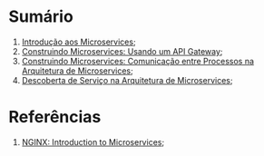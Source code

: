 # Sumário

1. [Introdução aos Microservices](/1-intro-microservices/intro-microservices.md);
2. [Construindo Microservices: Usando um API Gateway](/2-building-microservices-using-api-gateway/building-microservices-using-an-api-gateway.md);
3. [Construindo Microservices: Comunicação entre Processos na Arquitetura de Microservices](/3-building-microservices-ipc-micro-arch/building-microservices-ipc-micro-arch.md);
4. [Descoberta de Serviço na Arquitetura de Microservices](/4-service-discovery-microservices/service-discovery-microservices.md);

# Referências
1. [NGINX: Introduction to Microservices](https://www.nginx.com/blog/introduction-to-microservices/);